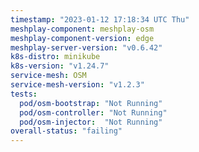 ```yaml
---
timestamp: "2023-01-12 17:18:34 UTC Thu"
meshplay-component: meshplay-osm
meshplay-component-version: edge
meshplay-server-version: "v0.6.42"
k8s-distro: minikube
k8s-version: "v1.24.7"
service-mesh: OSM
service-mesh-version: "v1.2.3"
tests:
  pod/osm-bootstrap: "Not Running"
  pod/osm-controller: "Not Running"
  pod/osm-injector:  "Not Running"
overall-status: "failing"
---
```

